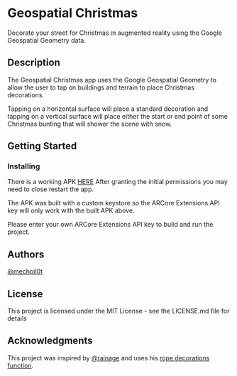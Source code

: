 # Geospatial Christmas

Decorate your street for Christmas in augmented reality using the Google Geospatial Geometry data.

## Description

The Geospatial Christmas app uses the Google Geospatial Geometry to allow the user to tap on buildings and terrain to place Christmas decorations. 

Tapping on a horizontal surface will place a standard decoration and tapping on a vertical surface will place either the start or end point of some Christmas bunting that will shower the scene with snow. 

## Getting Started

### Installing

There is a working APK [HERE](https://drive.google.com/file/d/1HTjnYwqluq2lnT-ahW6gBev8oW0q5j5k/view?usp=sharing)
After granting the initial permissions you may need to close restart the app. 

The APK was built with a custom keystore so the ARCore Extensions API key will only work with the built APK above. 

Please enter your own ARCore Extensions API key to build and run the project. 

## Authors

[@mechpil0t](https://twitter.com/mechpil0t)

## License

This project is licensed under the MIT License - see the LICENSE.md file for details

## Acknowledgments

This project was inspired by [@rainage](https://twitter.com/rainage) and uses his [rope decorations function](https://twitter.com/rainage/status/1713057066326413781). 
